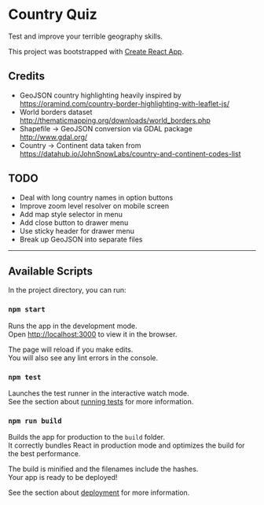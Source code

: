 # Country Quiz

Test and improve your terrible geography skills.

This project was bootstrapped with [Create React App](https://github.com/facebook/create-react-app).

## Credits

* GeoJSON country highlighting heavily inspired by https://oramind.com/country-border-highlighting-with-leaflet-js/
* World borders dataset http://thematicmapping.org/downloads/world_borders.php
* Shapefile -> GeoJSON conversion via GDAL package http://www.gdal.org/
* Country -> Continent data taken from https://datahub.io/JohnSnowLabs/country-and-continent-codes-list

## TODO

- Deal with long country names in option buttons
- Improve zoom level resolver on mobile screen
- Add map style selector in menu
- Add close button to drawer menu
- Use sticky header for drawer menu
- Break up GeoJSON into separate files

---

## Available Scripts

In the project directory, you can run:

### `npm start`

Runs the app in the development mode.<br />
Open [http://localhost:3000](http://localhost:3000) to view it in the browser.

The page will reload if you make edits.<br />
You will also see any lint errors in the console.

### `npm test`

Launches the test runner in the interactive watch mode.<br />
See the section about [running tests](https://facebook.github.io/create-react-app/docs/running-tests) for more information.

### `npm run build`

Builds the app for production to the `build` folder.<br />
It correctly bundles React in production mode and optimizes the build for the best performance.

The build is minified and the filenames include the hashes.<br />
Your app is ready to be deployed!

See the section about [deployment](https://facebook.github.io/create-react-app/docs/deployment) for more information.